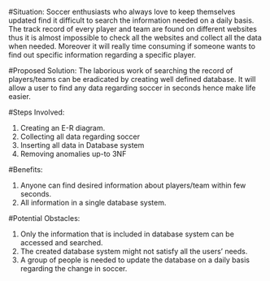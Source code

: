 #Situation: Soccer enthusiasts who always love to keep themselves updated find it difficult to search the information needed on a daily basis. The track record of every player and team are found on different websites thus it is almost impossible to check all the websites and collect all the data when needed. Moreover it will really time consuming if someone wants to find out specific information regarding a specific player.

#Proposed Solution: The laborious work of searching the record of players/teams can be eradicated by creating well defined database.  It will allow a user to find any data regarding soccer in seconds hence make life easier.

#Steps Involved:
1.	Creating an E-R diagram.
2.	Collecting all data regarding soccer
3.	Inserting all data in Database system
4.	Removing anomalies up-to 3NF

#Benefits:
1.	Anyone can find desired information about players/team within few seconds.
2.	All information in a single database system.

#Potential Obstacles:
1.	Only the information that is included in database system can be accessed and searched.
2.	The created database system might not satisfy all the users’ needs.
3.	A group of people is needed to update the database on a daily basis regarding the change in soccer.

